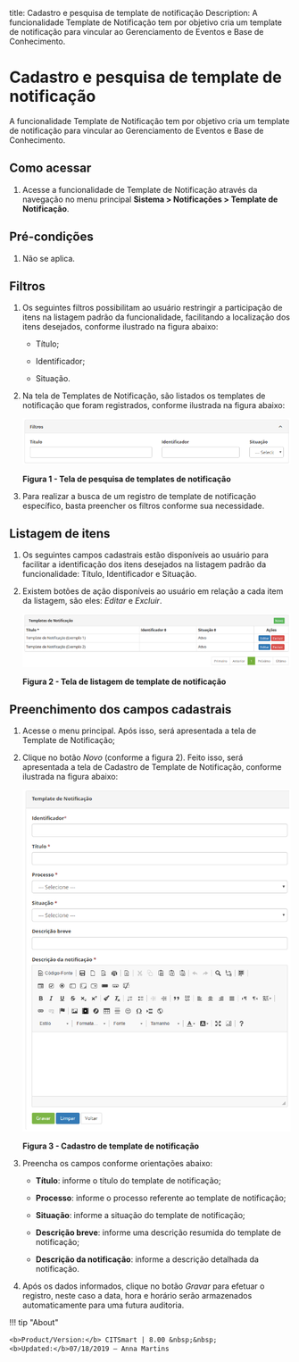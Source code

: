 title: Cadastro e pesquisa de template de notificação
Description: A funcionalidade Template de Notificação tem por objetivo cria um
template de notificação para vincular ao Gerenciamento de Eventos e Base de
Conhecimento.

# Cadastro e pesquisa de template de notificação

A funcionalidade Template de Notificação tem por objetivo cria um template de
notificação para vincular ao Gerenciamento de Eventos e Base de Conhecimento.

Como acessar
-----------

1.  Acesse a funcionalidade de Template de Notificação através da navegação no
    menu principal **Sistema > Notificações > Template de Notificação**.

Pré-condições
------------

1.  Não se aplica.

Filtros
-------

1.  Os seguintes filtros possibilitam ao usuário restringir a participação de
    itens na listagem padrão da funcionalidade, facilitando a localização dos
    itens desejados, conforme ilustrado na figura abaixo:

    -   Título;

    -   Identificador;

    -   Situação.

1.  Na tela de Templates de Notificação, são listados os templates de
    notificação que foram registrados, conforme ilustrada na figura abaixo:

    ![Criar](images/notification-1.png)
    
    **Figura 1 - Tela de pesquisa de templates de notificação**

1.  Para realizar a busca de um registro de template de notificação específico,
    basta preencher os filtros conforme sua necessidade.

Listagem de itens
----------------

1.  Os seguintes campos cadastrais estão disponíveis ao usuário para facilitar a
    identificação dos itens desejados na listagem padrão da
    funcionalidade: Título, Identificador e Situação.

2.  Existem botões de ação disponíveis ao usuário em relação a cada item da
    listagem, são eles: *Editar* e *Excluir*.

    ![Criar](images/notification-2.png)
    
    **Figura 2 - Tela de listagem de template de notificação**

Preenchimento dos campos cadastrais
----------------------------------

1.  Acesse o menu principal. Após isso, será apresentada a tela de Template de
    Notificação;

2.  Clique no botão *Novo* (conforme a figura 2). Feito isso, será apresentada a
    tela de Cadastro de Template de Notificação, conforme ilustrada na figura
    abaixo:

    ![Criar](images/notification-3.png)

    **Figura 3 - Cadastro de template de notificação**

1.  Preencha os campos conforme orientações abaixo:

    -   **Título**: informe o título do template de notificação;

    -   **Processo**: informe o processo referente ao template de notificação;

    -   **Situação**: informe a situação do template de notificação;

    -   **Descrição breve**: informe uma descrição resumida do template de
        notificação;

    -   **Descrição da notificação**: informe a descrição detalhada da
        notificação.

2.  Após os dados informados, clique no botão *Gravar* para efetuar o registro,
    neste caso a data, hora e horário serão armazenados automaticamente para uma
    futura auditoria.


!!! tip "About"

    <b>Product/Version:</b> CITSmart | 8.00 &nbsp;&nbsp;
    <b>Updated:</b>07/18/2019 – Anna Martins
